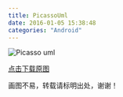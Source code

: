```yaml
---
title: PicassoUml
date: 2016-01-05 15:38:48
categories: "Android"
---
```

![Picasso uml](http://t2.qpic.cn/mblogpic/bae4508ef857c759d802/460.jpg)

<!--more-->

[点击下载原图](http://pan.baidu.com/s/1nt9vdXJ)

画图不易，转载请标明出处，谢谢！